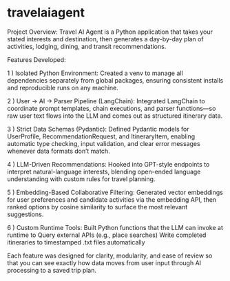 # travelaiagent
Project Overview:
Travel AI Agent is a Python application that takes your stated interests and destination, then generates a day-by-day plan of activities, lodging, dining, and transit recommendations.

Features Developed:

1 ) Isolated Python Environment:
    Created a venv to manage all dependencies separately from global packages, ensuring consistent installs and reproducible runs on any machine.

2 ) User → AI → Parser Pipeline (LangChain):
    Integrated LangChain to coordinate prompt templates, chain executions, and parser functions—so raw user text flows into the LLM and comes out as structured itinerary data.

3 ) Strict Data Schemas (Pydantic):
    Defined Pydantic models for UserProfile, RecommendationRequest, and ItineraryItem, enabling automatic type checking, input validation, and clear error messages whenever data formats don’t match.

4 ) LLM-Driven Recommendations:
    Hooked into GPT-style endpoints to interpret natural-language interests, blending open-ended language understanding with custom rules for travel planning.

5 ) Embedding-Based Collaborative Filtering:
    Generated vector embeddings for user preferences and candidate activities via the embedding API, then ranked options by cosine similarity to surface the most relevant suggestions.

6 ) Custom Runtime Tools:
    Built Python functions that the LLM can invoke at runtime to
    Query external APIs (e.g., place searches)
    Write completed itineraries to timestamped .txt files automatically

Each feature was designed for clarity, modularity, and ease of review so that you can see exactly how data moves from user input through AI processing to a saved trip plan.
